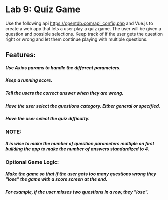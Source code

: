 
# Lab 9: Quiz Game


Use the following api https://opentdb.com/api_config.php and Vue.js to create a web app that lets a user play a quiz game. The user will be given a question and possible selections. Keep track of if the user gets the question right or wrong and let them continue playing with multiple questions.


## Features:
##### Use Axios params to handle the different parameters.
##### Keep a running score.
##### Tell the users the correct answer when they are wrong.
##### Have the user select the questions category. Either general or specified.
##### Have the user select the quiz difficulty.


### NOTE:
##### It is wise to make the number of question parameters multiple on first building the app to make the number of answers standardized to 4.


### Optional Game Logic:
##### Make the game so that if the user gets too many questions wrong they "lose" the game with a score screen at the end. 
##### For example, if the user misses two questions in a row, they "lose".

